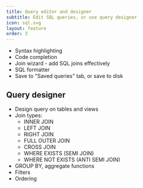 ```yaml
---
title: Query editor and designer
subtitle: Edit SQL queries, or use query designer
icon: sql.svg
layout: feature
order: 3
---
```


- Syntax highlighting
- Code completion
- Join wizard - add SQL joins effectively
- SQL formatter
- Save to "Saved queries" tab, or save to disk

## Query designer

- Design query on tables and views
- Join types:
  * INNER JOIN
  * LEFT JOIN
  * RIGHT JOIN
  * FULL OUTER JOIN
  * CROSS JOIN
  * WHERE EXISTS (SEMI JOIN)
  * WHERE NOT EXISTS (ANTI SEMI JOIN)
- GROUP BY, aggregate functions
- Filters
- Ordering
